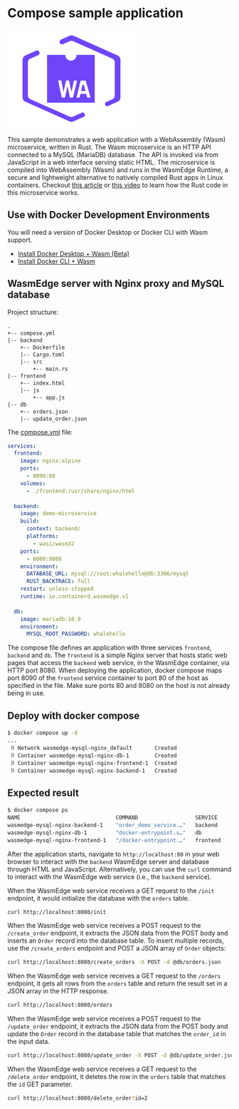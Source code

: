 # Compose sample application

![Compatible with Docker+Wasm](../icon_wasm.svg)

This sample demonstrates a web application with a WebAssembly (Wasm) microservice, written in Rust. The Wasm microservice is an HTTP API connected to a MySQL (MariaDB) database. The API is invoked via from JavaScript in a web interface serving static HTML. The microservice is compiled into WebAssembly (Wasm) and runs in the WasmEdge Runtime, a secure and lightweight alternative to natively compiled Rust apps in Linux containers. Checkout [this article](https://blog.logrocket.com/rust-microservices-server-side-webassembly/) or [this video](https://www.youtube.com/watch?v=VSqMPFr7SEs) to learn how the Rust code in this microservice works.

## Use with Docker Development Environments

You will need a version of Docker Desktop or Docker CLI with Wasm support.

* [Install Docker Desktop + Wasm (Beta)](https://docs.docker.com/desktop/wasm/)
* [Install Docker CLI + Wasm](https://github.com/chris-crone/wasm-day-na-22/tree/main/server)

## WasmEdge server with Nginx proxy and MySQL database

Project structure:

```
.
+-- compose.yml
|-- backend
    +-- Dockerfile
    |-- Cargo.toml
    |-- src
        +-- main.rs
|-- frontend
    +-- index.html
    |-- js
        +-- app.js
|-- db
    +-- orders.json
    |-- update_order.json
```

The [compose.yml](compose.yml) file:

```yaml
services:
  frontend:
    image: nginx:alpine
    ports:
      - 8090:80
    volumes:
      - ./frontend:/usr/share/nginx/html

  backend:
    image: demo-microservice
    build:
      context: backend/
      platforms:
        - wasi/wasm32
    ports:
      - 8080:8080
    environment:
      DATABASE_URL: mysql://root:whalehello@db:3306/mysql
      RUST_BACKTRACE: full
    restart: unless-stopped
    runtime: io.containerd.wasmedge.v1

  db:
    image: mariadb:10.9
    environment:
      MYSQL_ROOT_PASSWORD: whalehello
```

The compose file defines an application with three services `frontend`, `backend` and `db`. The `frontend` is a simple Nginx server that hosts static web pages that access the `backend` web service, in the WasmEdge container, via HTTP port 8080. When deploying the application, docker compose maps port 8090 of the `frontend` service container to port 80 of the host as specified in the file. Make sure ports 80 and 8080 on the host is not already being in use.

## Deploy with docker compose

```bash
$ docker compose up -d
...
 ⠿ Network wasmedge-mysql-nginx_default       Created
 ⠿ Container wasmedge-mysql-nginx-db-1        Created
 ⠿ Container wasmedge-mysql-nginx-frontend-1  Created
 ⠿ Container wasmedge-mysql-nginx-backend-1   Created
```

## Expected result

```bash
$ docker compose ps
NAME                              COMMAND                  SERVICE             STATUS              PORTS
wasmedge-mysql-nginx-backend-1    "order_demo_service.…"   backend             running             0.0.0.0:8080->8080/tcp, :::8080->8080/tcp
wasmedge-mysql-nginx-db-1         "docker-entrypoint.s…"   db                  running             3306/tcp
wasmedge-mysql-nginx-frontend-1   "/docker-entrypoint.…"   frontend            running             0.0.0.0:8090->80/tcp, :::8090->80/tcp
```

After the application starts, navigate to `http://localhost:80` in your web browser to interact with the `backend` WasmEdge server and database through HTML and JavaScript. 
Alternatively, you can use the `curl` command to interact with the WasmEdge web service (i.e., the `backend` service).

When the WasmEdge web service receives a GET request to the `/init` endpoint, it would initialize the database with the `orders` table.

```bash
curl http://localhost:8080/init
```

When the WasmEdge web service receives a POST request to the `/create_order` endpoint, it extracts the JSON data from the POST body and inserts an `Order` record into the database table.
To insert multiple records, use the `/create_orders` endpoint and POST a JSON array of `Order` objects:

```bash
curl http://localhost:8080/create_orders -X POST -d @db/orders.json
```

When the WasmEdge web service receives a GET request to the `/orders` endpoint, it gets all rows from the `orders` table and return the result set in a JSON array in the HTTP response.

```bash
curl http://localhost:8080/orders
```

When the WasmEdge web service receives a POST request to the `/update_order` endpoint, it extracts the JSON data from the POST body and update the `Order` record in the database table that matches the `order_id` in the input data.

```bash
curl http://localhost:8080/update_order -X POST -d @db/update_order.json
```

When the WasmEdge web service receives a GET request to the `/delete_order` endpoint, it deletes the row in the `orders` table that matches the `id` GET parameter.

```bash
curl http://localhost:8080/delete_order?id=2
```

